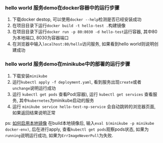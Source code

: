 ### hello world 服务demo在docker容器中的运行步骤
1. 下载docker destop, 可以使用`docker --help`检测是否已经安装成功
2. 在项目目录下运行`docker build -t hello-test .`构建镜像
3. 在项目目录下运行`docker run -p 80:8030 -d hello-test`运行容器, 其中80为本地端口, 8030为容器端口
4. 在浏览器中输入`localhost:80/hello`访问服务, 如果看到hello world则说明创建成功

### hello world 服务demo在minikube中的部署的运行步骤
1. 下载安装`minikube`
2. 运行`kubectl apply -f deployment.yaml`, 看到服务出现`create`或者 `unchange`说明运行成功
3. 运行 `kubectl get pods` 查看Pod(容器), 运行 `kubectl get services` 查看服务, 其中`kubernetes`为minikube启动的服务
4. 运行 `minikube service hello-test-np-service` 会自动跳转的浏览器页面, 如果返回结果说明正常

ps: [如何启用本地镜像](https://medium.com/swlh/how-to-run-locally-built-docker-images-in-kubernetes-b28fbc32cc1d)
在build本地镜像后, 输入`eval $(minikube -p minikube docker-env)`, 后在进行apply, 查看`kubectl get pods`观察pods状态, 如果为`running`说明运行成功, 如果为`ErrImageNeverPull`为失败.